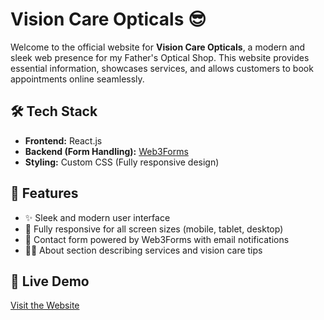 # Vision Care Opticals 😎

Welcome to the official website for **Vision Care Opticals**, a modern and sleek web presence for my Father's Optical Shop. This website provides essential information, showcases services, and allows customers to book appointments online seamlessly.

## 🛠 Tech Stack

- **Frontend:** React.js
- **Backend (Form Handling):** [Web3Forms](https://web3forms.com/)
- **Styling:** Custom CSS (Fully responsive design)

## 🎯 Features

- ✨ Sleek and modern user interface
- 📱 Fully responsive for all screen sizes (mobile, tablet, desktop)
- 💬 Contact form powered by Web3Forms with email notifications
- 🧑‍⚕️ About section describing services and vision care tips

## 🚀 Live Demo

[Visit the Website]([https://vision-care-opticals.vercel.app/])

